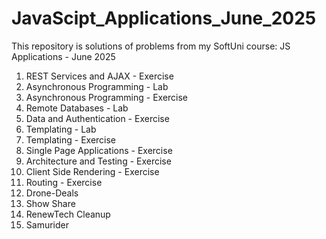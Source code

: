 # JavaScipt_Applications_June_2025
This repository is solutions of problems from my SoftUni course: JS Applications - June 2025
1. REST Services and AJAX - Exercise
2. Asynchronous Programming - Lab
3. Asynchronous Programming - Exercise
4. Remote Databases - Lab
5. Data and Authentication - Exercise
6. Templating - Lab
7. Templating - Exercise
8. Single Page Applications - Exercise
9. Architecture and Testing - Exercise
10. Client Side Rendering - Exercise
11. Routing - Exercise
12. Drone-Deals
13. Show Share
14. RenewTech Cleanup
15. Samurider